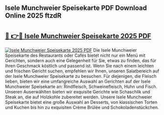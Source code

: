 ## Isele Munchweier Speisekarte PDF Download Online 2025 ftzdR

# <h2><a href="http://gc7azf.nevu.top/?p=Isele+Munchweier+Speisekarte">🔗 👉🔴 Isele Munchweier Speisekarte 2025 PDF</a></h2>

[![Isele Munchweier Speisekarte 2025 PDF](https://i.imgur.com/dBaPXMq.png)](http://gc7azf.nevu.top/?p=Isele+Munchweier+Speisekarte)
Die Isele Munchweier Speisekarte des Restaurants oder Cafés bietet nicht nur ein Menü mit Gerichten, sondern auch eine Gelegenheit für Sie, etwas zu finden, das für Ihren Geschmack köstlich und passend ist. Wenn Sie nach einem leichten und frischen Gericht suchen, empfehlen wir Ihnen, unseren Salatbereich auf der Isele Munchweier Speisekarte zu besuchen. Für diejenigen, die Fleisch lieben, bieten wir eine umfangreiche Auswahl an Gerichten auf der Isele Munchweier Speisekarte an: Rindfleisch, Schweinefleisch, Huhn und Fisch. Unseren Auserwählten bieten wir exquisite Gerichte wie Schaschlik und Steak an, die auf Holzkohle zubereitet werden. Unsere Isele Munchweier Speisekarte bietet eine große Auswahl an Desserts, von klassischen Torten und Kuchen bis hin zu exquisiten Crème Brûlée und Schokoladenstückchen.
